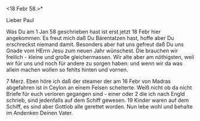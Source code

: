  <18 Febr 58.>*

Lieber Paul

Was Du am 1 Jan 58 geschrieben hast ist erst jetzt 18 Febr hier angekommen. Es freut mich daß Du Bärentatzen hast, hoffe aber Du erschreckst niemand damit. Besonders aber hat uns gefreut daß Du uns Gnade vom HErrn Jesu zum neuen Jahr wünschest. Die brauchen wir freilich - kleine und große gleichermassen. Wir alte aber am nöthigsten, weil wir für uns und noch für andere zu sorgen haben: und wenn wir da was allein machen wollen so fehlts hinten und vornen.

7 Merz. Eben höre ich daß der steamer der am 16 Febr von Madras abgefahren ist in Ceylon an einem Felsen scheiterte. Weiß nicht ob da nicht Briefe für euch verloren gegangen sind - einer oder 2 die ich nach Engld schrieb, sind jedenfalls auf dem Schiff gewesen. 19 Kinder waren auf dem Schiff, es sind aber Gottlob alle gerettet worden. Nun lebe wohl und behalte im Andenken  Deinen Vater.

